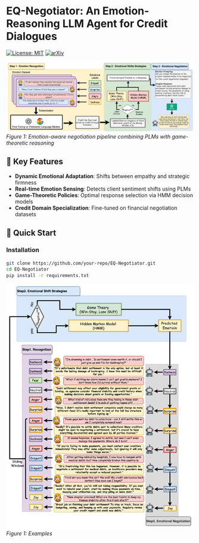 # EQ-Negotiator: An Emotion-Reasoning LLM Agent for Credit Dialogues

[![License: MIT](https://img.shields.io/badge/License-MIT-yellow.svg)](https://opensource.org/licenses/MIT)
[![arXiv](https://img.shields.io/badge/arXiv-2503.21080v3-b31b1b.svg)](https://arxiv.org/abs/2503.21080v3)

![EQ-Negotiator Architecture](workflow-EQ.png)
*Figure 1: Emotion-aware negotiation pipeline combining PLMs with game-theoretic reasoning*

## 🌟 Key Features
- **Dynamic Emotional Adaptation**: Shifts between empathy and strategic firmness
- **Real-time Emotion Sensing**: Detects client sentiment shifts using PLMs
- **Game-Theoretic Policies**: Optimal response selection via HMM decision models
- **Credit Domain Specialization**: Fine-tuned on financial negotiation datasets

## 🚀 Quick Start

### Installation
```bash
git clone https://github.com/your-repo/EQ-Negotiator.git
cd EQ-Negotiator
pip install -r requirements.txt
```

![EQ-Negotiator Architecture](example.png)
*Figure 1: Examples*

